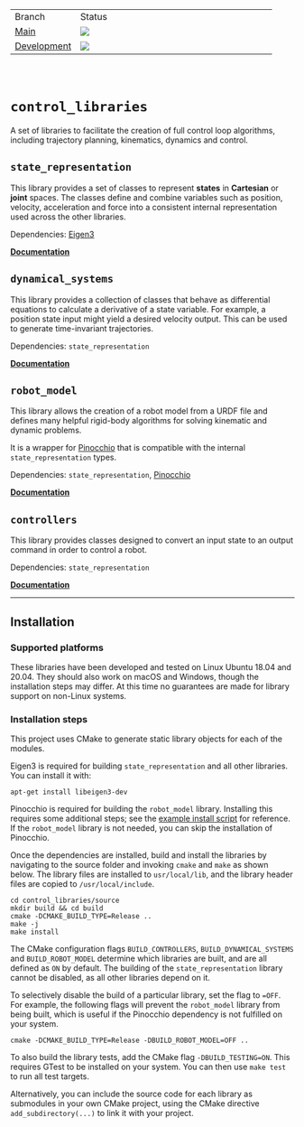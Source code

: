 <table border="0" width="100%" height="120">
    <tr>
        <td width="25%">Branch</td>
        <td width="75%">Status</td>
    </tr>
    <tr>
        <td width="25%"><a href="https://github.com/epfl-lasa/control_libraries/tree/main">Main</a></td>
        <td width="75%"><img src="https://github.com/epfl-lasa/control_libraries/actions/workflows/build-test.yml/badge.svg?branch=main"></td>
    </tr>
    <tr>
        <td width="25%"><a href="https://github.com/epfl-lasa/control_libraries/tree/develop">Development</a></td>
        <td width="75%"><img src="https://github.com/epfl-lasa/control_libraries/actions/workflows/build-test.yml/badge.svg?branch=develop"></td>
    </tr>
</table>

# `control_libraries`
A set of libraries to facilitate the creation of full control loop algorithms,
including trajectory planning, kinematics, dynamics and control.

## `state_representation`

This library provides a set of classes to represent **states** in **Cartesian** or **joint** spaces.
The classes define and combine variables such as position, velocity, acceleration and force into
a consistent internal representation used across the other libraries.

Dependencies: [Eigen3](https://eigen.tuxfamily.org/index.php?title=Main_Page)

[**Documentation**](source/state_representation/README.md)

## `dynamical_systems`

This library provides a collection of classes that behave as differential equations to calculate
a derivative of a state variable. For example, a position state input might
yield a desired velocity output. This can be used to generate time-invariant trajectories.

Dependencies: `state_representation`

[**Documentation**](source/dynamical_systems/README.md)

## `robot_model`

This library allows the creation of a robot model from a URDF file and defines many helpful
rigid-body algorithms for solving kinematic and dynamic problems.

It is a wrapper for [Pinocchio](https://github.com/stack-of-tasks/pinocchio)
that is compatible with the internal `state_representation` types.

Dependencies: `state_representation`, [Pinocchio](https://stack-of-tasks.github.io/pinocchio/download.html)

[**Documentation**](source/robot_model/README.md)

## `controllers`

This library provides classes designed to convert an input state to an output command in order to control
a robot. 

Dependencies: `state_representation`

[**Documentation**](source/controllers/README.md)

---
## Installation

### Supported platforms

These libraries have been developed and tested on Linux Ubuntu 18.04 and 20.04. 
They should also work on macOS and Windows, though the installation 
steps may differ. At this time no guarantees are made for library support on
non-Linux systems.

### Installation steps

This project uses CMake to generate static library objects for each of the modules.

Eigen3 is required for building `state_representation` and all other libraries.
You can install it with:
```shell script
apt-get install libeigen3-dev
```

Pinocchio is required for building the `robot_model` library. Installing this requires
some additional steps; see the [example install script](source/install.sh) for reference.
If the `robot_model` library is not needed, you can skip the installation of Pinocchio.

Once the dependencies are installed, build and install the libraries by navigating
to the source folder and invoking `cmake` and `make` as shown below.
The library files are installed to `usr/local/lib`, and the library header files 
are copied to `/usr/local/include`.

```shell script
cd control_libraries/source
mkdir build && cd build
cmake -DCMAKE_BUILD_TYPE=Release ..
make -j
make install
```

The CMake configuration flags `BUILD_CONTROLLERS`, `BUILD_DYNAMICAL_SYSTEMS` and `BUILD_ROBOT_MODEL` 
determine which libraries are built, and are all defined as `ON` by default. 
The building of the `state_representation` library cannot be disabled, as all other libraries depend on it.

To selectively disable the build of a particular library, set the flag to `=OFF`.
For example, the following flags will prevent the `robot_model` library from being built,
which is useful if the Pinocchio dependency is not fulfilled on your system.

```shell script
cmake -DCMAKE_BUILD_TYPE=Release -DBUILD_ROBOT_MODEL=OFF ..
```

To also build the library tests, add the CMake flag `-DBUILD_TESTING=ON`.
This requires GTest to be installed on your system. You can then use `make test` to run all test targets.

Alternatively, you can include the source code for each library as submodules in your own CMake project,
using the CMake directive `add_subdirectory(...)` to link it with your project.

